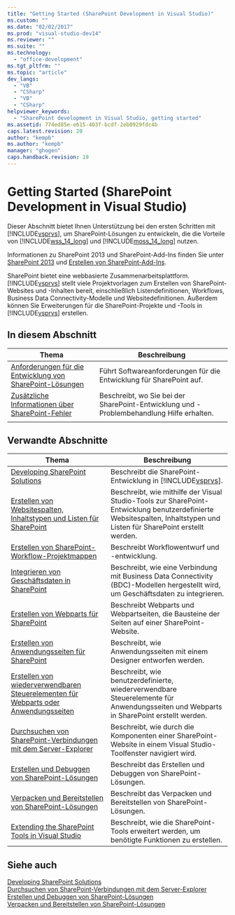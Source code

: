 ```yaml
---
title: "Getting Started (SharePoint Development in Visual Studio)"
ms.custom: ""
ms.date: "02/02/2017"
ms.prod: "visual-studio-dev14"
ms.reviewer: ""
ms.suite: ""
ms.technology: 
  - "office-development"
ms.tgt_pltfrm: ""
ms.topic: "article"
dev_langs: 
  - "VB"
  - "CSharp"
  - "VB"
  - "CSharp"
helpviewer_keywords: 
  - "SharePoint development in Visual Studio, getting started"
ms.assetid: 774ed85e-e615-403f-bcdf-2eb0929fdc4b
caps.latest.revision: 20
author: "kempb"
ms.author: "kempb"
manager: "ghogen"
caps.handback.revision: 19
---
```

# Getting Started (SharePoint Development in Visual Studio)
  Dieser Abschnitt bietet Ihnen Unterstützung bei den ersten Schritten mit [!INCLUDE[vsprvs](../sharepoint/includes/vsprvs-md.md)], um SharePoint\-Lösungen zu entwickeln, die die Vorteile von [!INCLUDE[wss_14_long](../sharepoint/includes/wss-14-long-md.md)] und [!INCLUDE[moss_14_long](../sharepoint/includes/moss-14-long-md.md)] nutzen.  
  
 Informationen zu SharePoint 2013 und SharePoint\-Add\-Ins finden Sie unter [SharePoint 2013](http://msdn.microsoft.com/library/jj162979.aspx) und [Erstellen von SharePoint\-Add\-Ins](http://msdn.microsoft.com/library/office/apps/jj163230%28v=office.15%29.aspx).  
  
 SharePoint bietet eine webbasierte Zusammenarbeitsplattform.[!INCLUDE[vsprvs](../sharepoint/includes/vsprvs-md.md)] stellt viele Projektvorlagen zum Erstellen von SharePoint\-Websites und \-Inhalten bereit, einschließlich Listendefinitionen, Workflows, Business Data Connectivity\-Modelle und Websitedefinitionen. Außerdem können Sie Erweiterungen für die SharePoint\-Projekte und \-Tools in [!INCLUDE[vsprvs](../sharepoint/includes/vsprvs-md.md)] erstellen.  
  
## In diesem Abschnitt  
  
|Thema|Beschreibung|  
|-----------|------------------|  
|[Anforderungen für die Entwicklung von SharePoint-Lösungen](../sharepoint/requirements-for-developing-sharepoint-solutions.md)|Führt Softwareanforderungen für die Entwicklung für SharePoint auf.|  
|[Zusätzliche Informationen über SharePoint-Fehler](../sharepoint/additional-information-for-sharepoint-errors.md)|Beschreibt, wo Sie bei der SharePoint\-Entwicklung und \-Problembehandlung Hilfe erhalten.|  
|||  
  
## Verwandte Abschnitte  
  
|Thema|Beschreibung|  
|-----------|------------------|  
|[Developing SharePoint Solutions](../sharepoint/developing-sharepoint-solutions.md)|Beschreibt die SharePoint\-Entwicklung in [!INCLUDE[vsprvs](../sharepoint/includes/vsprvs-md.md)].|  
|[Erstellen von Websitespalten, Inhaltstypen und Listen für SharePoint](../sharepoint/creating-site-columns-content-types-and-lists-for-sharepoint.md)|Beschreibt, wie mithilfe der Visual Studio\-Tools zur SharePoint\-Entwicklung benutzerdefinierte Websitespalten, Inhaltstypen und Listen für SharePoint erstellt werden.|  
|[Erstellen von SharePoint-Workflow-Projektmappen](../sharepoint/creating-sharepoint-workflow-solutions.md)|Beschreibt Workflowentwurf und \-entwicklung.|  
|[Integrieren von Geschäftsdaten in SharePoint](../sharepoint/integrating-business-data-into-sharepoint.md)|Beschreibt, wie eine Verbindung mit Business Data Connectivity \(BDC\)\-Modellen hergestellt wird, um Geschäftsdaten zu integrieren.|  
|[Erstellen von Webparts für SharePoint](../sharepoint/creating-web-parts-for-sharepoint.md)|Beschreibt Webparts und Webpartseiten, die Bausteine der Seiten auf einer SharePoint\-Website.|  
|[Erstellen von Anwendungsseiten für SharePoint](../sharepoint/creating-application-pages-for-sharepoint.md)|Beschreibt, wie Anwendungsseiten mit einem Designer entworfen werden.|  
|[Erstellen von wiederverwendbaren Steuerelementen für Webparts oder Anwendungsseiten](../sharepoint/creating-reusable-controls-for-web-parts-or-application-pages.md)|Beschreibt, wie benutzerdefinierte, wiederverwendbare Steuerelemente für Anwendungsseiten und Webparts in SharePoint erstellt werden.|  
|[Durchsuchen von SharePoint-Verbindungen mit dem Server-Explorer](../sharepoint/browsing-sharepoint-connections-using-server-explorer.md)|Beschreibt, wie durch die Komponenten einer SharePoint\-Website in einem Visual Studio\-Toolfenster navigiert wird.|  
|[Erstellen und Debuggen von SharePoint-Lösungen](../sharepoint/building-and-debugging-sharepoint-solutions.md)|Beschreibt das Erstellen und Debuggen von SharePoint\-Lösungen.|  
|[Verpacken und Bereitstellen von SharePoint-Lösungen](../sharepoint/packaging-and-deploying-sharepoint-solutions.md)|Beschreibt das Verpacken und Bereitstellen von SharePoint\-Lösungen.|  
|[Extending the SharePoint Tools in Visual Studio](../sharepoint/extending-the-sharepoint-tools-in-visual-studio.md)|Beschreibt, wie die SharePoint\-Tools erweitert werden, um benötigte Funktionen zu erstellen.|  
  
## Siehe auch  
 [Developing SharePoint Solutions](../sharepoint/developing-sharepoint-solutions.md)   
 [Durchsuchen von SharePoint-Verbindungen mit dem Server-Explorer](../sharepoint/browsing-sharepoint-connections-using-server-explorer.md)   
 [Erstellen und Debuggen von SharePoint-Lösungen](../sharepoint/building-and-debugging-sharepoint-solutions.md)   
 [Verpacken und Bereitstellen von SharePoint-Lösungen](../sharepoint/packaging-and-deploying-sharepoint-solutions.md)  
  
  